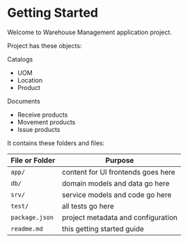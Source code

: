 # Getting Started

Welcome to Warehouse Management application project.

Project has these objects: 

Catalogs
- UOM
- Location
- Product 

Documents
- Receive products
- Movement products
- Issue products

It contains these folders and files:

File or Folder | Purpose
---------|----------
`app/` | content for UI frontends goes here
`db/` | domain models and data go here
`srv/` | service models and code go here
`test/` | all tests go here
`package.json` | project metadata and configuration
`readme.md` | this getting started guide